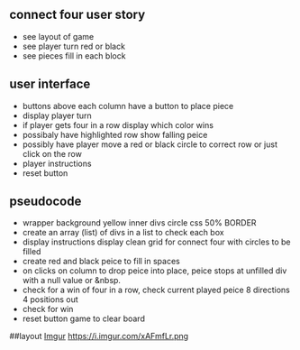 ## connect four user story

* see layout of game
* see player turn red or black
* see pieces fill in each block

## user interface

* buttons above each column have a button to place piece
* display player turn
* if player gets four in a row display which color wins 
* possibaly have highlighted row show falling peice
* possibly have player move a red or black circle to correct row or just click on the row
* player instructions 
* reset button

## pseudocode
* wrapper background yellow inner divs circle css 50% BORDER 
* create an array (list) of divs in a list to check each box 
* display instructions display clean grid for connect four with circles to be filled 
* create red and black peice to fill  in spaces
* on clicks on column to drop peice into place, peice stops at unfilled div with a null value or &nbsp.
* check for a win of four in a row, check current played peice 8 directions 4 positions out 
* check for win
* reset button game to clear board

##layout [Imgur](https://i.imgur.com/xAFmfLr.png)
https://i.imgur.com/xAFmfLr.png